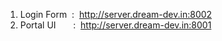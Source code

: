 1. Login Form &nbsp;:&nbsp; http://server.dream-dev.in:8002<br>
2. Portal UI &nbsp;&nbsp;&nbsp;&nbsp;&nbsp; :&nbsp; http://server.dream-dev.in:8001
